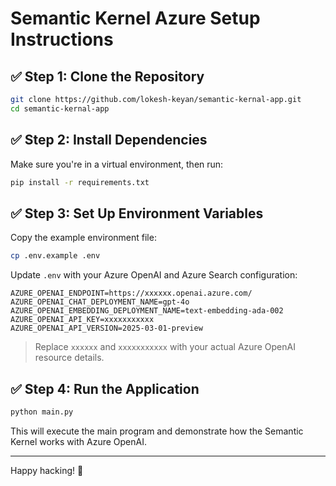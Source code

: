 # Semantic Kernel Azure Setup Instructions

## ✅ Step 1: Clone the Repository

```bash
git clone https://github.com/lokesh-keyan/semantic-kernal-app.git
cd semantic-kernal-app
```

## ✅ Step 2: Install Dependencies

Make sure you're in a virtual environment, then run:

```bash
pip install -r requirements.txt
```

## ✅ Step 3: Set Up Environment Variables

Copy the example environment file:

```bash
cp .env.example .env
```

Update `.env` with your Azure OpenAI and Azure Search configuration:

```
AZURE_OPENAI_ENDPOINT=https://xxxxxx.openai.azure.com/
AZURE_OPENAI_CHAT_DEPLOYMENT_NAME=gpt-4o
AZURE_OPENAI_EMBEDDING_DEPLOYMENT_NAME=text-embedding-ada-002
AZURE_OPENAI_API_KEY=xxxxxxxxxxx
AZURE_OPENAI_API_VERSION=2025-03-01-preview
```

> Replace `xxxxxx` and `xxxxxxxxxxx` with your actual Azure OpenAI resource details.

## ✅ Step 4: Run the Application

```bash
python main.py
```

This will execute the main program and demonstrate how the Semantic Kernel works with Azure OpenAI.

---

Happy hacking! 🚀
